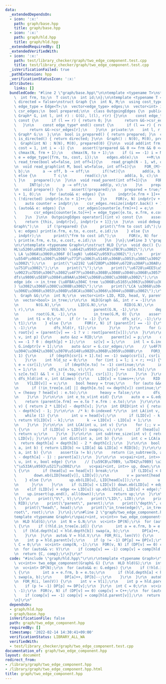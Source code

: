 ```yaml
---
data:
  _extendedDependsOn:
  - icon: ':x:'
    path: graph/base.hpp
    title: graph/base.hpp
  - icon: ':x:'
    path: graph/hld.hpp
    title: graph/hld.hpp
  _extendedRequiredBy: []
  _extendedVerifiedWith:
  - icon: ':x:'
    path: test/library_checker/graph/two_edge_component.test.cpp
    title: test/library_checker/graph/two_edge_component.test.cpp
  _isVerificationFailed: true
  _pathExtension: hpp
  _verificationStatusIcon: ':x:'
  attributes:
    links: []
  bundledCode: "#line 2 \"graph/base.hpp\"\n\ntemplate <typename T>\nstruct Edge {\n\
    \  int frm, to;\n  T cost;\n  int id;\n};\n\ntemplate <typename T = int, bool\
    \ directed = false>\nstruct Graph {\n  int N, M;\n  using cost_type = T;\n  using\
    \ edge_type = Edge<T>;\n  vector<edge_type> edges;\n  vector<int> indptr;\n  vector<edge_type>\
    \ csr_edges;\n  bool prepared;\n\n  class OutgoingEdges {\n  public:\n    OutgoingEdges(const\
    \ Graph* G, int l, int r) : G(G), l(l), r(r) {}\n\n    const edge_type* begin()\
    \ const {\n      if (l == r) { return 0; }\n      return &G->csr_edges[l];\n \
    \   }\n\n    const edge_type* end() const {\n      if (l == r) { return 0; }\n\
    \      return &G->csr_edges[r];\n    }\n\n  private:\n    int l, r;\n    const\
    \ Graph* G;\n  };\n\n  bool is_prepared() { return prepared; }\n  constexpr bool\
    \ is_directed() { return directed; }\n\n  Graph() : N(0), M(0), prepared(0) {}\n\
    \  Graph(int N) : N(N), M(0), prepared(0) {}\n\n  void add(int frm, int to, T\
    \ cost = 1, int i = -1) {\n    assert(!prepared && 0 <= frm && 0 <= to);\n   \
    \ chmax(N, frm + 1);\n    chmax(N, to + 1);\n    if (i == -1) i = M;\n    auto\
    \ e = edge_type({frm, to, cost, i});\n    edges.eb(e);\n    ++M;\n  }\n\n  void\
    \ read_tree(bool wt=false, int off=1){\n    read_graph(N - 1, wt, off);\n  }\n\
    \n  void read_graph(int M, bool wt=false, int off=1){\n    FOR_(M){\n      INT(a,\
    \ b);\n      a -= off, b -= off;\n      if(!wt){\n        add(a, b);\n      }\
    \ else {\n        T c;\n        read(c);\n        add(a, b, c);\n      }\n   \
    \ }\n    prepare();\n  }\n\n  void read_parent(int off=1){\n    FOR3(v, 1, N){\n\
    \      INT(p);\n      p -= off;\n      add(p, v);\n    }\n    prepare();\n  }\n\
    \n  void prepare() {\n    assert(!prepared);\n    prepared = true;\n    indptr.assign(N\
    \ + 1, 0);\n    for (auto&& e: edges) {\n      indptr[e.frm + 1]++;\n      if\
    \ (!directed) indptr[e.to + 1]++;\n    }\n    FOR(v, N) indptr[v + 1] += indptr[v];\n\
    \    auto counter = indptr;\n    csr_edges.resize(indptr.back() + 1);\n    for\
    \ (auto&& e: edges) {\n      csr_edges[counter[e.frm]++] = e;\n      if (!directed)\n\
    \        csr_edges[counter[e.to]++] = edge_type({e.to, e.frm, e.cost, e.id});\n\
    \    }\n  }\n\n  OutgoingEdges operator[](int v) const {\n    assert(prepared);\n\
    \    return {this, indptr[v], indptr[v + 1]};\n  }\n\n  void debug() {\n    print(\"\
    Graph\");\n    if (!prepared) {\n      print(\"frm to cost id\");\n      for (auto&&\
    \ e: edges) print(e.frm, e.to, e.cost, e.id);\n    } else {\n      print(\"indptr\"\
    , indptr);\n      print(\"frm to cost id\");\n      FOR(v, N) for (auto&& e: (*this)[v])\
    \ print(e.frm, e.to, e.cost, e.id);\n    }\n  }\n};\n#line 3 \"graph/hld.hpp\"\
    \n\r\ntemplate <typename Graph>\r\nstruct HLD {\r\n  void doc() {\r\n    print(\"\
    HL\u5206\u89E3\u3002O(N) \u6642\u9593\u69CB\u7BC9\u3002\");\r\n    print(\"LCA,\
    \ LA \u306A\u3069\u306F O(logN) \u6642\u9593\u3002\");\r\n    print(\"\u6728\u306E\
    \u554F\u984C\u3067\u306F\u771F\u3063\u5148\u306B\u3053\u308C\u3092\u4F5C\u308B\
    \u3002\");\r\n    print(\"\u2192 \u6728DP\u3084\u6728\u30AF\u30A8\u30EA\u306B\u6D3E\
    \u751F\u3002\");\r\n    print(\"\");\r\n    print(\"\u6728\u4EE5\u5916\u3001\u975E\
    \u9023\u7D50\u3067\u3082\u4F7F\u3048\u308B\u3088\u3046\u306B\u3057\u305F\u3002\
    dfs\u9806\u5E8F\u3084\u89AA\u304C\u3068\u308C\u308B\u3002\");\r\n    print(\"\
    edge idx -> in_tree (\u8FBA\u304C tree \u306B\u5165\u3063\u3066\u3044\u308B\u304B\
    ) \u3082\u3068\u308C\u308B\u3002\");\r\n    print(\"LCA \u3068\u304B\u306F\u4ECA\
    \u306E\u3068\u3053\u308D\u58CA\u308C\u3066\u3044\u308B\u3002\");\r\n  }\r\n\r\n\
    \  Graph &G;\r\n  int N;\r\n  vector<int> LID, RID, head, V, parent, depth, root;\r\
    \n  vector<bool> in_tree;\r\n\r\n  HLD(Graph &G, int r = -1)\r\n      : G(G),\r\
    \n        N(G.N),\r\n        LID(G.N),\r\n        RID(G.N),\r\n        head(G.N,\
    \ r),\r\n        V(G.N),\r\n        parent(G.N, -1),\r\n        depth(G.N, -1),\r\
    \n        root(G.N, -1),\r\n        in_tree(G.M, 0) {\r\n    assert(G.is_prepared());\r\
    \n    int t1 = 0;\r\n    if (r != -1) {\r\n      dfs_sz(r, -1);\r\n      dfs_hld(r,\
    \ t1);\r\n    } else {\r\n      FOR(r, N) if (parent[r] == -1) {\r\n        dfs_sz(r,\
    \ -1);\r\n        dfs_hld(r, t1);\r\n      }\r\n    }\r\n    for (auto &&v: V)\
    \ root[v] = (parent[v] == -1 ? v : root[parent[v]]);\r\n  }\r\n\r\n  void dfs_sz(int\
    \ v, int p) {\r\n    auto &sz = RID;\r\n    parent[v] = p;\r\n    depth[v] = (p\
    \ == -1 ? 0 : depth[p] + 1);\r\n    sz[v] = 1;\r\n    int l = G.indptr[v], r =\
    \ G.indptr[v + 1];\r\n    auto &csr = G.csr_edges;\r\n    // \u4F7F\u3046\u8FBA\
    \u304C\u3042\u308C\u3070\u5148\u982D\u306B\u3059\u308B\r\n    FOR3_R(i, l, r -\
    \ 1) {\r\n      if (depth[csr[i + 1].to] == -1) swap(csr[i], csr[i + 1]);\r\n\
    \    }\r\n    int hld_sz = 0;\r\n    for (int i = l; i < r; ++i) {\r\n      auto\
    \ e = csr[i];\r\n      if (depth[e.to] != -1) continue;\r\n      in_tree[e.id]\
    \ = 1;\r\n      dfs_sz(e.to, v);\r\n      sz[v] += sz[e.to];\r\n      if (chmax(hld_sz,\
    \ sz[e.to]) && l < i) { swap(csr[l], csr[i]); }\r\n    }\r\n  }\r\n\r\n  void\
    \ dfs_hld(int v, int &times) {\r\n    LID[v] = times++;\r\n    RID[v] += LID[v];\r\
    \n    V[LID[v]] = v;\r\n    bool heavy = true;\r\n    for (auto &&e: G[v]) {\r\
    \n      if (!in_tree[e.id] || depth[e.to] <= depth[v]) continue;\r\n      head[e.to]\
    \ = (heavy ? head[v] : e.to);\r\n      heavy = false;\r\n      dfs_hld(e.to, times);\r\
    \n    }\r\n  }\r\n\r\n  int e_to_v(int eid) {\r\n    auto e = G.edges[eid];\r\n\
    \    return (parent[e.frm] == e.to ? e.frm : e.to);\r\n  }\r\n\r\n  int ELID(int\
    \ v) { return 2 * LID[v] - depth[v]; }\r\n  int ERID(int v) { return 2 * RID[v]\
    \ - depth[v] - 1; }\r\n\r\n  /* k: 0-indexed */\r\n  int LA(int v, int k) {\r\n\
    \    while (1) {\r\n      int u = head[v];\r\n      if (LID[v] - k >= LID[u])\
    \ return V[LID[v] - k];\r\n      k -= LID[v] - LID[u] + 1;\r\n      v = parent[u];\r\
    \n    }\r\n  }\r\n\r\n  int LCA(int u, int v) {\r\n    for (;; v = parent[head[v]])\
    \ {\r\n      if (LID[u] > LID[v]) swap(u, v);\r\n      if (head[u] == head[v])\
    \ return u;\r\n    }\r\n  }\r\n\r\n  int subtree_size(int v) { return RID[v] -\
    \ LID[v]; }\r\n\r\n  int dist(int a, int b) {\r\n    int c = LCA(a, b);\r\n  \
    \  return depth[a] + depth[b] - 2 * depth[c];\r\n  }\r\n\r\n  bool in_subtree(int\
    \ a, int b) { return LID[b] <= LID[a] && LID[a] < RID[b]; }\r\n\r\n  int move(int\
    \ a, int b) {\r\n    assert(a != b);\r\n    return (in_subtree(b, a) ? LA(b, depth[b]\
    \ - depth[a] - 1) : parent[a]);\r\n  }\r\n\r\n  vc<pair<int, int>> get_path_decomposition(int\
    \ u, int v, bool edge) {\r\n    // [\u59CB\u70B9, \u7D42\u70B9] \u306E\"\u9589\
    \"\u533A\u9593\u5217\u3002\r\n    vc<pair<int, int>> up, down;\r\n    while (1)\
    \ {\r\n      if (head[u] == head[v]) break;\r\n      if (LID[u] < LID[v]) {\r\n\
    \        down.eb(LID[head[v]], LID[v]);\r\n        v = parent[head[v]];\r\n  \
    \    } else {\r\n        up.eb(LID[u], LID[head[u]]);\r\n        u = parent[head[u]];\r\
    \n      }\r\n    }\r\n    if (LID[u] < LID[v]) down.eb(LID[u] + edge, LID[v]);\r\
    \n    elif (LID[v] + edge <= LID[u]) up.eb(LID[u], LID[v] + edge);\r\n    reverse(all(down));\r\
    \n    up.insert(up.end(), all(down));\r\n    return up;\r\n  }\r\n\r\n  void debug()\
    \ {\r\n    print(\"V\", V);\r\n    print(\"LID\", LID);\r\n    print(\"RID\",\
    \ RID);\r\n    print(\"parent\", parent);\r\n    print(\"depth\", depth);\r\n\
    \    print(\"head\", head);\r\n    print(\"in_tree(edge)\", in_tree);\r\n    print(\"\
    root\", root);\r\n  }\r\n};\r\n#line 2 \"graph/two_edge_component.hpp\"\n\r\n\
    template <typename Graph>\r\npair<int, vc<int>> two_edge_component(Graph& G) {\r\
    \n  HLD hld(G);\r\n  int N = G.N;\r\n  vc<int> DP(N);\r\n  for (auto&& e: G.edges)\
    \ {\r\n    if (!hld.in_tree[e.id]) {\r\n      int a = e.frm, b = e.to;\r\n   \
    \   if (hld.depth[a] < hld.depth[b]) swap(a, b);\r\n      DP[a]++, DP[b]--;\r\n\
    \    }\r\n  }\r\n  auto& V = hld.V;\r\n  FOR_R(i, len(V)) {\r\n    int v = V[i];\r\
    \n    int p = hld.parent[v];\r\n    if (p != -1) DP[p] += DP[v];\r\n  }\r\n  int\
    \ C = 0;\r\n  vc<int> comp(N, -1);\r\n  FOR(v, N) if (DP[v] == 0) comp[v] = C++;\r\
    \n  for (auto&& v: V)\r\n    if (comp[v] == -1) comp[v] = comp[hld.parent[v]];\r\
    \n  return {C, comp};\r\n}\r\n"
  code: "#include \"graph/hld.hpp\"\r\n\r\ntemplate <typename Graph>\r\npair<int,\
    \ vc<int>> two_edge_component(Graph& G) {\r\n  HLD hld(G);\r\n  int N = G.N;\r\
    \n  vc<int> DP(N);\r\n  for (auto&& e: G.edges) {\r\n    if (!hld.in_tree[e.id])\
    \ {\r\n      int a = e.frm, b = e.to;\r\n      if (hld.depth[a] < hld.depth[b])\
    \ swap(a, b);\r\n      DP[a]++, DP[b]--;\r\n    }\r\n  }\r\n  auto& V = hld.V;\r\
    \n  FOR_R(i, len(V)) {\r\n    int v = V[i];\r\n    int p = hld.parent[v];\r\n\
    \    if (p != -1) DP[p] += DP[v];\r\n  }\r\n  int C = 0;\r\n  vc<int> comp(N,\
    \ -1);\r\n  FOR(v, N) if (DP[v] == 0) comp[v] = C++;\r\n  for (auto&& v: V)\r\n\
    \    if (comp[v] == -1) comp[v] = comp[hld.parent[v]];\r\n  return {C, comp};\r\
    \n}\r\n"
  dependsOn:
  - graph/hld.hpp
  - graph/base.hpp
  isVerificationFile: false
  path: graph/two_edge_component.hpp
  requiredBy: []
  timestamp: '2022-02-14 14:30:41+09:00'
  verificationStatus: LIBRARY_ALL_WA
  verifiedWith:
  - test/library_checker/graph/two_edge_component.test.cpp
documentation_of: graph/two_edge_component.hpp
layout: document
redirect_from:
- /library/graph/two_edge_component.hpp
- /library/graph/two_edge_component.hpp.html
title: graph/two_edge_component.hpp
---
```

